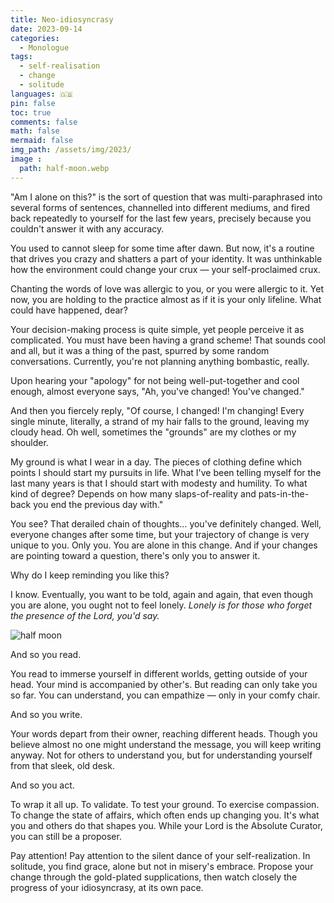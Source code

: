 ```yaml
---
title: Neo-idiosyncrasy
date: 2023-09-14
categories:
  - Monologue
tags:
  - self-realisation
  - change
  - solitude
languages: 🇬🇧
pin: false
toc: true
comments: false
math: false
mermaid: false
img_path: /assets/img/2023/
image :
  path: half-moon.webp
---
```



"Am I alone on this?" is the sort of question that was multi-paraphrased into several forms of sentences, channelled into different mediums, and fired back repeatedly to yourself for the last few years, precisely because you couldn't answer it with any accuracy.

You used to cannot sleep for some time after dawn. But now, it's a routine that drives you crazy and shatters a part of your identity. It was unthinkable how the environment could change your crux — your self-proclaimed crux.

Chanting the words of love was allergic to you, or you were allergic to it. Yet now, you are holding to the practice almost as if it is your only lifeline. What could have happened, dear?

Your decision-making process is quite simple, yet people perceive it as complicated. You must have been having a grand scheme! That sounds cool and all, but it was a thing of the past, spurred by some random conversations. Currently, you're not planning anything bombastic, really.

Upon hearing your "apology" for not being well-put-together and cool enough, almost everyone says, "Ah, you've changed! You've changed."

And then you fiercely reply, "Of course, I changed! I'm changing! Every single minute, literally, a strand of my hair falls to the ground, leaving my cloudy head. Oh well, sometimes the "grounds" are my clothes or my shoulder.

My ground is what I wear in a day. The pieces of clothing define which points I should start my pursuits in life. What I've been telling myself for the last many years is that I should start with modesty and humility. To what kind of degree? Depends on how many slaps-of-reality and pats-in-the-back you end the previous day with."

You see? That derailed chain of thoughts… you've definitely changed. Well, everyone changes after some time, but your trajectory of change is very unique to you. Only you. You are alone in this change. And if your changes are pointing toward a question, there's only you to answer it.

Why do I keep reminding you like this?

I know. Eventually, you want to be told, again and again, that even though you are alone, you ought not to feel lonely. *Lonely is for those who forget the presence of the Lord, you'd say.*

![half moon](half-moon.webp)

And so you read.

You read to immerse yourself in different worlds, getting outside of your head. Your mind is accompanied by other's. But reading can only take you so far. You can understand, you can empathize — only in your comfy chair.

And so you write.

Your words depart from their owner, reaching different heads. Though you believe almost no one might understand the message, you will keep writing anyway. Not for others to understand you, but for understanding yourself from that sleek, old desk.

And so you act.

To wrap it all up. To validate. To test your ground. To exercise compassion. To change the state of affairs, which often ends up changing you. It's what you and others do that shapes you. While your Lord is the Absolute Curator, you can still be a proposer.

Pay attention! Pay attention to the silent dance of your self-realization. In solitude, you find grace, alone but not in misery's embrace. Propose your change through the gold-plated supplications, then watch closely the progress of your idiosyncrasy, at its own pace.